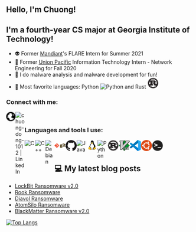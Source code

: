 <link rel="stylesheet" href="https://cdn.jsdelivr.net/gh/konpa/devicon@master/devicon.min.css">
<link rel="stylesheet" type="text/css" href="style.css">

## Hello, I'm Chuong!

## I'm a fourth-year CS major at Georgia Institute of Technology!
- :alien: Former [Mandiant](https://www.mandiant.com/)'s FLARE Intern for Summer 2021
- :electric_plug: Former [Union Pacific](https://www.up.com/index.htm) Information Technology Intern - Network Engineering for Fall 2020
- :space_invader: I do malware analysis and malware development for fun!
- :octopus: Most favorite languages: Python <img alt="Python" width="28px" src="https://raw.githubusercontent.com/abranhe/programming-languages-logos/master/src/python/python_32x32.png" /> and Rust <img alt="Rust" width="30px" src="https://raw.githubusercontent.com/github/explore/master/topics/rust/rust.png" />


### Connect with me:


[<img align="left" alt="cdong1012.github.io" width="25px" src="https://raw.githubusercontent.com/iconic/open-iconic/master/svg/globe.svg" />][website]
[<img align="left" alt="chuong-dong-1012 | LinkedIn" width="25px" src="https://cdn.jsdelivr.net/npm/simple-icons@v3/icons/linkedin.svg" />][linkedin]

<br />

### Languages and tools I use:

<img align="left" alt="C" width="28px" src="https://raw.githubusercontent.com/abranhe/programming-languages-logos/master/src/c/c_24x24.png" /> 
<img align="left" alt="C++" width="28px" src="https://raw.githubusercontent.com/abranhe/programming-languages-logos/master/src/cpp/cpp_32x32.png" />
<img align="left" alt="Debian" width="25px" src="https://www.debian.org/logos/openlogo-nd-25.png" />
<img align="left" alt="Git" width="30px" src="https://raw.githubusercontent.com/github/explore/master/topics/git/git.png" />
<img align="left" alt="Github" width="30px" src="https://raw.githubusercontent.com/github/explore/master/topics/github/github.png" />
<img align="left" alt="Java" width="28px" src="https://raw.githubusercontent.com/abranhe/programming-languages-logos/master/src/java/java_32x32.png" />
<img align="left" alt="Linux" width="28px" src="https://raw.githubusercontent.com/github/explore/master/topics/linux/linux.png" />
<img align="left" alt="Python" width="28px" src="https://raw.githubusercontent.com/abranhe/programming-languages-logos/master/src/python/python_32x32.png" />
<img align="left" alt="Rust" width="30px" src="https://raw.githubusercontent.com/github/explore/master/topics/rust/rust.png" />
<img align="left" alt="Vim" width="30px" src="https://raw.githubusercontent.com/github/explore/master/topics/vim/vim.png" />
<img align="left" alt="VSCode" width="30px" src="https://raw.githubusercontent.com/github/explore/master/topics/visual-studio-code/visual-studio-code.png" />
<img align="left" alt="Ubuntu" width="30px" src="https://raw.githubusercontent.com/github/explore/master/topics/ubuntu/ubuntu.png" />
<img align="left" alt="Terminal" width="30px" src="https://raw.githubusercontent.com/github/explore/80688e429a7d4ef2fca1e82350fe8e3517d3494d/topics/terminal/terminal.png" />

<br />
<br />

## :computer: My latest blog posts 
<!-- BLOG-POST-LIST:START -->
- [LockBit Ransomware v2.0](https://cdong1012.github.io//reverse%20engineering/2022/03/19/LockbitRansomware/)
- [Rook Ransomware](https://cdong1012.github.io//reverse%20engineering/2022/01/06/RookRansomware/)
- [Diavol Ransomware](https://cdong1012.github.io//reverse%20engineering/2021/12/17/DiavolRansomware/)
- [AtomSilo Ransomware](https://cdong1012.github.io//reverse%20engineering/2021/10/13/AtomSiloRansomware/)
- [BlackMatter Ransomware v2.0](https://cdong1012.github.io//reverse%20engineering/2021/09/05/BlackMatterRansomware/)
<!-- BLOG-POST-LIST:END -->

[![Top Langs](https://github-readme-stats.vercel.app/api/top-langs/?username=cdong1012)](https://github.com/anuraghazra/github-readme-stats)


[website]: https://cdong1012.github.io/
[linkedin]: https://www.linkedin.com/in/chuong-dong-1012/
